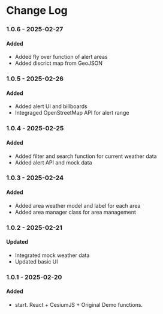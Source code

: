 # Change Log

### 1.0.6 - 2025-02-27

#### Added

-   Added fly over function of alert areas
-   Added discrict map from GeoJSON

### 1.0.5 - 2025-02-26

#### Added

-   Added alert UI and billboards
-   Integraged OpenStreetMap API for alert range

### 1.0.4 - 2025-02-25

#### Added

-   Added filter and search function for current weather data
-   Added alert API and mock data

### 1.0.3 - 2025-02-24

#### Added

-   Added area weather model and label for each area
-   Added area manager class for area management

### 1.0.2 - 2025-02-21

#### Updated

-   Integrated mock weather data
-   Updated basic UI

### 1.0.1 - 2025-02-20

#### Added

-   start. React + CesiumJS + Original Demo functions.
